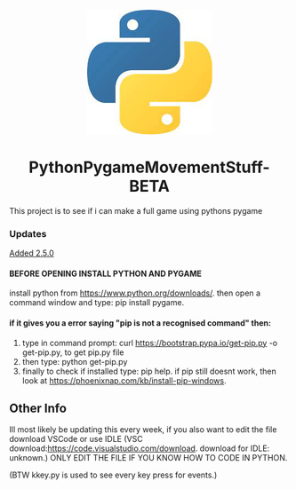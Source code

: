 <p align="center">
  <img src="./images/pythonlogo.png" alt="Voodoo Logo" />
</p>
<h1 align="center">PythonPygameMovementStuff-BETA</h1>
This project is to see if i can make a full game using pythons pygame

### Updates
[Added 2.5.0](./updatelog.md)
#### BEFORE OPENING INSTALL PYTHON AND PYGAME
install python from https://www.python.org/downloads/.
then open a command window and type: pip install pygame.
#### if it gives you a error saying "pip is not a recognised command" then:
  1. type in command prompt: curl https://bootstrap.pypa.io/get-pip.py -o get-pip.py, to get pip.py file
  2. then type: python get-pip.py
  3. finally to check if installed type: pip help.
if pip still doesnt work, then look at https://phoenixnap.com/kb/install-pip-windows.

## Other Info
Ill most likely be updating this every week, if you also want to edit the file download VSCode or use IDLE (VSC download:https://code.visualstudio.com/download. download for IDLE: unknown.) ONLY EDIT THE FILE IF YOU KNOW HOW TO CODE IN PYTHON.

(BTW kkey.py is used to see every key press for events.)
